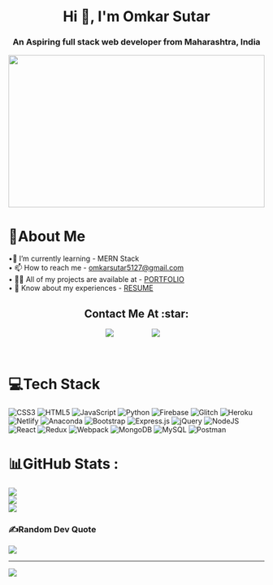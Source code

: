 <h1 align="center">Hi 👋, I'm  Omkar Sutar</h1>
<h3 align="center">An Aspiring full stack web developer from Maharashtra, India</h3>

<div ><img src="https://miro.medium.com/max/1400/0*FGD6BUzzZs1VJLuY.gif" width="100%" height="300px"></div>
                                                                                  
#


# 💫About Me 
•🌱 I’m currently learning - MERN Stack <br>
• 📫 How to reach me -  omkarsutar5127@gmail.com <br>
• 👨‍💻 All of my projects are available at - [PORTFOLIO](portfollio-three.vercel.app) <br>
• 📄 Know about my experiences - [RESUME](https://drive.google.com/file/d/13OxR6CXZ7tV6RlHN-bIpG-nNFaFFV36C/view?usp=share_link)






<h2 align="center">Contact Me At :star:</h2>

<p align="center">
   <a href="mailto:omkarsutar5127@gmail.com"><img src="https://img.shields.io/badge/gmail-%23D14836.svg?&style=for-the-badge&logo=gmail&logoColor=white" /></a>&nbsp;&nbsp;&nbsp;&nbsp;&nbsp;&nbsp;&nbsp;&nbsp;
  <a /></a>&nbsp;&nbsp;&nbsp;&nbsp;
  <a/></a>&nbsp;&nbsp;&nbsp;&nbsp;
  <a href="https://www.linkedin.com/in/omkar-sutar-100561231/"><img src="https://img.shields.io/badge/linkedin-%230077B5.svg?&style=for-the-badge&logo=linkedin&logoColor=white" /></a>&nbsp;&nbsp;&nbsp;&nbsp;
 </p> 

<br/>




# 💻Tech Stack
![CSS3](https://img.shields.io/badge/css3-%231572B6.svg?style=for-the-badge&logo=css3&logoColor=white) ![HTML5](https://img.shields.io/badge/html5-%23E34F26.svg?style=for-the-badge&logo=html5&logoColor=white) ![JavaScript](https://img.shields.io/badge/javascript-%23323330.svg?style=for-the-badge&logo=javascript&logoColor=%23F7DF1E) ![Python](https://img.shields.io/badge/python-3670A0?style=for-the-badge&logo=python&logoColor=ffdd54) ![Firebase](https://img.shields.io/badge/firebase-%23039BE5.svg?style=for-the-badge&logo=firebase) ![Glitch](https://img.shields.io/badge/glitch-%233333FF.svg?style=for-the-badge&logo=glitch&logoColor=white) ![Heroku](https://img.shields.io/badge/heroku-%23430098.svg?style=for-the-badge&logo=heroku&logoColor=white) ![Netlify](https://img.shields.io/badge/netlify-%23000000.svg?style=for-the-badge&logo=netlify&logoColor=#00C7B7) ![Anaconda](https://img.shields.io/badge/Anaconda-%2344A833.svg?style=for-the-badge&logo=anaconda&logoColor=white) ![Bootstrap](https://img.shields.io/badge/bootstrap-%23563D7C.svg?style=for-the-badge&logo=bootstrap&logoColor=white) ![Express.js](https://img.shields.io/badge/express.js-%23404d59.svg?style=for-the-badge&logo=express&logoColor=%2361DAFB) ![jQuery](https://img.shields.io/badge/jquery-%230769AD.svg?style=for-the-badge&logo=jquery&logoColor=white) ![NodeJS](https://img.shields.io/badge/node.js-6DA55F?style=for-the-badge&logo=node.js&logoColor=white) ![React](https://img.shields.io/badge/react-%2320232a.svg?style=for-the-badge&logo=react&logoColor=%2361DAFB) ![Redux](https://img.shields.io/badge/redux-%23593d88.svg?style=for-the-badge&logo=redux&logoColor=white) ![Webpack](https://img.shields.io/badge/webpack-%238DD6F9.svg?style=for-the-badge&logo=webpack&logoColor=black) ![MongoDB](https://img.shields.io/badge/MongoDB-%234ea94b.svg?style=for-the-badge&logo=mongodb&logoColor=white) ![MySQL](https://img.shields.io/badge/mysql-%2300f.svg?style=for-the-badge&logo=mysql&logoColor=white) ![Postman](https://img.shields.io/badge/Postman-FF6C37?style=for-the-badge&logo=postman&logoColor=white)
# 📊GitHub Stats :
![](https://github-readme-stats.vercel.app/api?username=Omkar0703&show_icons=true&locale=en)<br/>
![](https://github-readme-streak-stats.herokuapp.com/?user=Omkar0703&hide_border=false)<br/>
![](https://github-readme-stats.vercel.app/api/top-langs/?username=Omkar0703&hide_border=false&include_all_commits=false&count_private=false&layout=compact)



### ✍️Random Dev Quote
![](https://quotes-github-readme.vercel.app/api?type=horizontal)

---
[![](https://visitcount.itsvg.in/api?id=SanjanaSinghh&icon=0&color=0)](https://visitcount.itsvg.in)
